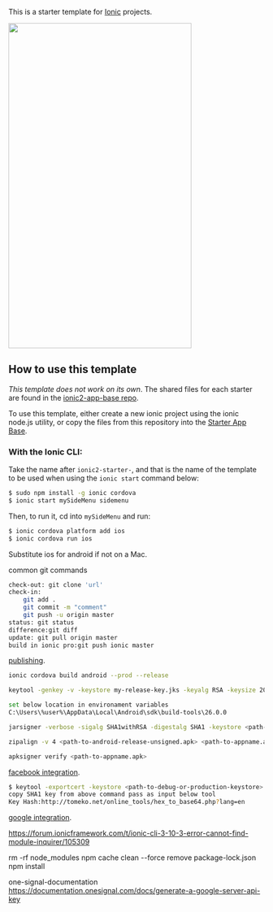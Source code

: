 This is a starter template for [Ionic](http://ionicframework.com/docs/) projects.

<img src="https://github.com/sudharshanreddyam/Pobyt/blob/master/preview.gif" width="360" height="640" />

## How to use this template

*This template does not work on its own*. The shared files for each starter are found in the [ionic2-app-base repo](https://github.com/ionic-team/ionic2-app-base).

To use this template, either create a new ionic project using the ionic node.js utility, or copy the files from this repository into the [Starter App Base](https://github.com/ionic-team/ionic2-app-base).

### With the Ionic CLI:

Take the name after `ionic2-starter-`, and that is the name of the template to be used when using the `ionic start` command below:

```bash
$ sudo npm install -g ionic cordova
$ ionic start mySideMenu sidemenu
```

Then, to run it, cd into `mySideMenu` and run:

```bash
$ ionic cordova platform add ios
$ ionic cordova run ios
```

Substitute ios for android if not on a Mac.

common git commands
```bash
check-out: git clone 'url'
check-in:
	git add .
	git commit -m "comment"
	git push -u origin master
status: git status
difference:git diff
update: git pull origin master
build in ionic pro:git push ionic master
```

[publishing](https://ionicframework.com/docs/intro/deploying/).
```bash
ionic cordova build android --prod --release

keytool -genkey -v -keystore my-release-key.jks -keyalg RSA -keysize 2048 -validity 10000 -alias my-alias

set below location in environament variables
C:\Users\%user%\AppData\Local\Android\sdk\build-tools\26.0.0

jarsigner -verbose -sigalg SHA1withRSA -digestalg SHA1 -keystore <path-to-debug-or-production-keystore> <path-to-android-release-unsigned.apk> my-alias

zipalign -v 4 <path-to-android-release-unsigned.apk> <path-to-appname.apk>

apksigner verify <path-to-appname.apk>
```
[facebook integration](http://ionicframework.com/docs/native/facebook/).
```bash
$ keytool -exportcert -keystore <path-to-debug-or-production-keystore> -list -v -alias <alias-name>
copy SHA1 key from above command pass as input below tool
Key Hash:http://tomeko.net/online_tools/hex_to_base64.php?lang=en
```
[google integration](https://github.com/EddyVerbruggen/cordova-plugin-googleplus/).


https://forum.ionicframework.com/t/ionic-cli-3-10-3-error-cannot-find-module-inquirer/105309

rm -rf node_modules 
npm cache clean --force
remove package-lock.json
npm install

one-signal-documentation
https://documentation.onesignal.com/docs/generate-a-google-server-api-key

